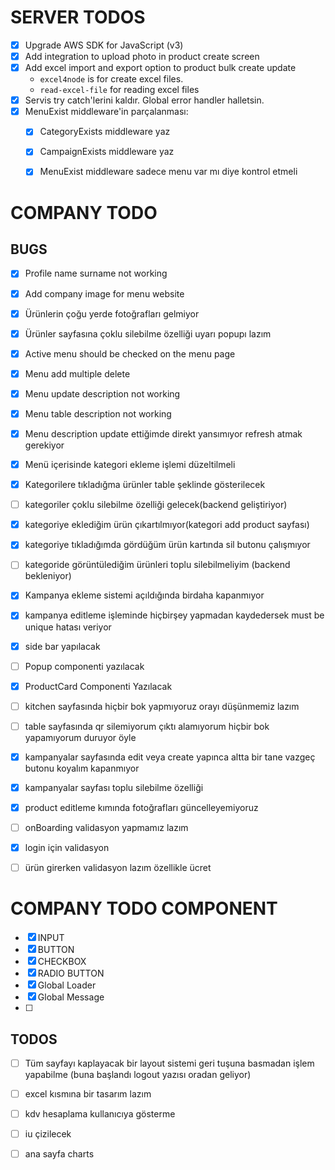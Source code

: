 # SERVER TODOS

- [x] Upgrade AWS SDK for JavaScript (v3)
- [x] Add integration to upload photo in product create screen
- [x] Add excel import and export option to product bulk create update
  - `excel4node` is for create excel files.
  - `read-excel-file` for reading excel files
- [x] Servis try catch'lerini kaldır. Global error handler halletsin.
- [x] MenuExist middleware'in parçalanması:
  - [x] CategoryExists middleware yaz
  - [x] CampaignExists middleware yaz
  - [x] MenuExist middleware sadece menu var mı diye kontrol etmeli


# COMPANY TODO
## BUGS
- [X]  Profile name surname not working
- [X]  Add company image for menu website
- [X]  Ürünlerin çoğu yerde fotoğrafları gelmiyor
- [X]  Ürünler sayfasına çoklu silebilme özelliği uyarı popupı lazım
- [X]  Active menu should be checked on the menu page
- [X] Menu add multiple delete
- [X]  Menu update description not working
- [X]  Menu table description not working
- [X]  Menu description update ettiğimde direkt yansımıyor refresh atmak gerekiyor
- [X]  Menü içerisinde kategori ekleme işlemi düzeltilmeli
- [X] Kategorilere tıkladığma ürünler table  şeklinde gösterilecek
- [ ] kategoriler çoklu silebilme özelliği gelecek(backend geliştiriyor)
- [X] kategoriye eklediğim ürün çıkartılmıyor(kategori add product sayfası)
- [X] kategoriye tıkladığımda gördüğüm ürün kartında sil butonu çalışmıyor
- [ ] kategoride görüntülediğim ürünleri toplu silebilmeliyim (backend bekleniyor)
- [X] Kampanya ekleme sistemi açıldığında birdaha kapanmıyor
- [X] kampanya editleme işleminde hiçbirşey yapmadan kaydedersek must be unique hatası veriyor
- [X] side bar yapılacak
- [ ] Popup componenti yazılacak
- [X] ProductCard Componenti Yazılacak

- [ ] kitchen sayfasında hiçbir bok yapmıyoruz orayı düşünmemiz lazım

- [ ] table sayfasında qr silemiyorum çıktı alamıyorum hiçbir bok yapamıyorum duruyor öyle

- [X] kampanyalar sayfasında edit veya create yapınca altta bir tane vazgeç butonu koyalım kapanmıyor

- [X] kampanyalar sayfası toplu silebilme özelliği

- [X] product editleme kımında fotoğrafları güncelleyemiyoruz

- [ ] onBoarding validasyon yapmamız lazım

- [X] login için validasyon

- [ ] ürün girerken validasyon lazım özellikle ücret

# COMPANY TODO COMPONENT
- [X] INPUT
- [X] BUTTON
- [X] CHECKBOX
- [X] RADIO BUTTON
- [x] Global Loader 
- [x] Global Message
- [ ] 

## TODOS
- [ ]  Tüm sayfayı kaplayacak bir layout sistemi geri tuşuna basmadan işlem yapabilme (buna başlandı logout yazısı oradan geliyor)

- [ ] excel kısmına bir tasarım lazım

- [ ] kdv hesaplama kullanıcıya gösterme

- [ ] iu çizilecek 

- [ ] ana sayfa charts





